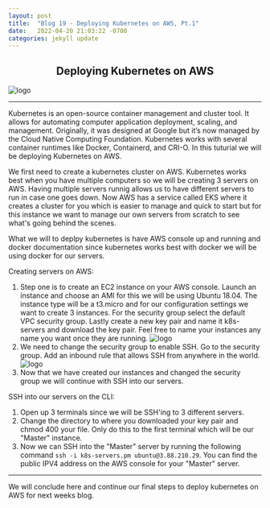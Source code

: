 ```yaml
---
layout: post
title:  "Blog 19 - Deploying Kubernetes on AWS, Pt.1"
date:   2022-04-20 21:03:22 -0700
categories: jekyll update
---
```


## <center>Deploying Kubernetes on AWS</center>
![logo](https://15rf562os5r61q4tvf2630fw-wpengine.netdna-ssl.com/wp-content/uploads/2020/10/Hacking-Kubernetes-on-AWS-EKS-from-a-Mac-01-895x333.png)

---

Kubernetes is an open-source container management and cluster tool. It allows for automating computer application deployment, scaling, and management. Originally, it was designed at Google but it’s now managed by the Cloud Native Computing Foundation. Kubernetes works with several container runtimes like Docker, Containerd, and CRI-O. In this tuturial we will be deploying Kubernetes on AWS.

We first need to create a kubernetes cluster on AWS. Kubernetes works best when you have multiple computers so we will be creating 3 servers on AWS. Having multiple servers runnig allows us to have different servers to run in case one goes down. Now AWS has a service called EKS where it creates a cluster for you which is easier to manage and quick to start but for this instance we want to manage our own servers from scratch to see what's going behind the scenes. 

What we will to deplpy kubernetes is have AWS console up and running and docker documentation since kubernetes works best with docker we will be using docker for our servers. 

Creating servers on AWS:

1. Step one is to create an EC2 instance on your AWS console. Launch an instance and choose an AMI for this we will be using Ubuntu 18.04. The instance type will be a t3.micro and for our configuration settings we want to create 3 instances. For the security group select the default VPC security group. Lastly create a new key pair and name it k8s-servers and download the key pair. Feel free to name your instances any name you want once they are running. 
![logo](https://i.imgur.com/wqkrgeK.png)
2. We need to change the security group to enable SSH. Go to the security group. Add an inbound rule that allows SSH from anywhere in the world. 
![logo](https://i.imgur.com/tNlumWh.png)
3. Now that we have created our instances and changed the security group we will continue with SSH into our servers. 

SSH into our servers on the CLI:
1. Open up 3 terminals since we will be SSH'ing to 3 different servers. 
2. Change the directory to where you downloaded your key pair and chmod 400 your file. Only do this to the first terminal which will be our "Master" instance. 
3. Now we can SSH into the "Master" server by running the following command `ssh -i k8s-servers.pm ubuntu@3.88.210.29`. You can find the public IPV4 address on the AWS console for your "Master" server.

---
We will conclude here and continue our final steps to deploy kubernetes on AWS for next weeks blog. 